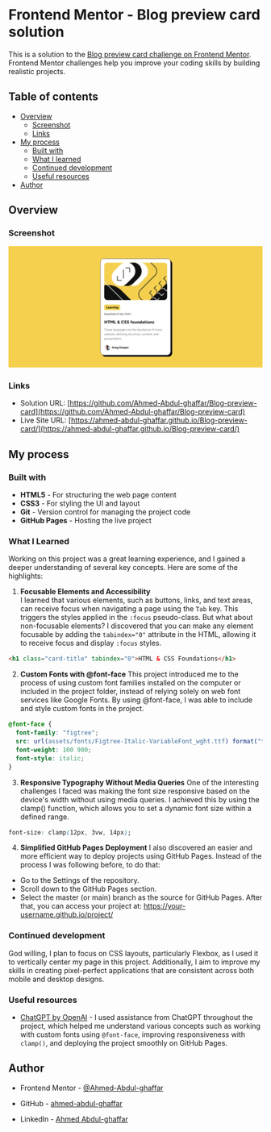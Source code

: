 # Frontend Mentor - Blog preview card solution

This is a solution to the [Blog preview card challenge on Frontend Mentor](https://www.frontendmentor.io/challenges/blog-preview-card-ckPaj01IcS). Frontend Mentor challenges help you improve your coding skills by building realistic projects.

## Table of contents

- [Overview](#overview)
  - [Screenshot](#screenshot)
  - [Links](#links)
- [My process](#my-process)
  - [Built with](#built-with)
  - [What I learned](#what-i-learned)
  - [Continued development](#continued-development)
  - [Useful resources](#useful-resources)
- [Author](#author)

## Overview

### Screenshot

![](design/Screenshot.jpeg)

### Links

- Solution URL: [https://github.com/Ahmed-Abdul-ghaffar/Blog-preview-card](https://github.com/Ahmed-Abdul-ghaffar/Blog-preview-card)
- Live Site URL: [https://ahmed-abdul-ghaffar.github.io/Blog-preview-card/](https://ahmed-abdul-ghaffar.github.io/Blog-preview-card/)

## My process

### Built with

- **HTML5** - For structuring the web page content
- **CSS3** - For styling the UI and layout
- **Git** - Version control for managing the project code
- **GitHub Pages** - Hosting the live project

### What I Learned

Working on this project was a great learning experience, and I gained a deeper understanding of several key concepts. Here are some of the highlights:

1. **Focusable Elements and Accessibility**  
   I learned that various elements, such as buttons, links, and text areas, can receive focus when navigating a page using the `Tab` key. This triggers the styles applied in the `:focus` pseudo-class. But what about non-focusable elements? I discovered that you can make any element focusable by adding the `tabindex="0"` attribute in the HTML, allowing it to receive focus and display `:focus` styles.

```html
<h1 class="card-title" tabindex="0">HTML & CSS Foundations</h1>
```

2. **Custom Fonts with @font-face**
   This project introduced me to the process of using custom font families installed on the computer or included in the project folder, instead of relying solely on web font services like Google Fonts. By using @font-face, I was able to include and style custom fonts in the project.

```css
@font-face {
  font-family: "figtree";
  src: url(assets/fonts/Figtree-Italic-VariableFont_wght.ttf) format("truetype");
  font-weight: 100 900;
  font-style: italic;
}
```

3. **Responsive Typography Without Media Queries**
   One of the interesting challenges I faced was making the font size responsive based on the device's width without using media queries. I achieved this by using the clamp() function, which allows you to set a dynamic font size within a defined range.

```css
font-size: clamp(12px, 3vw, 14px);
```

4. **Simplified GitHub Pages Deployment**
   I also discovered an easier and more efficient way to deploy projects using GitHub Pages. Instead of the process I was following before, to do that:

- Go to the Settings of the repository.
- Scroll down to the GitHub Pages section.
- Select the master (or main) branch as the source for GitHub Pages.
  After that, you can access your project at:
  https://your-username.github.io/project/

### Continued development

God willing, I plan to focus on CSS layouts, particularly Flexbox, as I used it to vertically center my page in this project. Additionally, I aim to improve my skills in creating pixel-perfect applications that are consistent across both mobile and desktop designs.

### Useful resources

- [ChatGPT by OpenAI](https://openai.com/chatgpt/) - I used assistance from ChatGPT throughout the project, which helped me understand various concepts such as working with custom fonts using `@font-face`, improving responsiveness with `clamp()`, and deploying the project smoothly on GitHub Pages.

## Author

- Frontend Mentor - [@Ahmed-Abdul-ghaffar](https://www.frontendmentor.io/profile/Ahmed-Abdul-ghaffar)

- GitHub - [ahmed-abdul-ghaffar](https://github.com/ahmed-abdul-ghaffar)

- LinkedIn - [Ahmed Abdul-ghaffar](https://www.linkedin.com/in/ahmed-abdul-ghaffar-79535b23a/)
